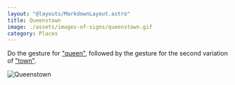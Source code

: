 ```yaml
---
layout: "@layouts/MarkdownLayout.astro"
title: Queenstown
image: ./assets/images-of-signs/queenstown.gif
category: Places
---
```


Do the gesture for ["queen"](./queen),
followed by the gesture for
the second variation of ["town"](./town#variation-2).

![Queenstown](@signs/queenstown.gif)
